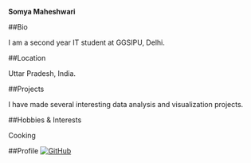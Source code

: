 <b>Somya Maheshwari</b>

##Bio


I am a second year IT student at GGSIPU, Delhi.

##Location


Uttar Pradesh, India.

##Projects


I have made several interesting data analysis and visualization projects.

##Hobbies & Interests


Cooking

##Profile
[![GitHub][github-img]](https://github.com/somya22)

[github-img]: https://i.imgur.com/9I6NRUm.png
